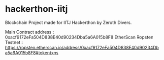 # hackerthon-iitj
Blockchain Project made for IITJ Hackerthon by Zeroth Divers.

Main Contract address : 0xacf9172eFa504D838E40d90234Dba5a6A015b8F8
EtherScan Ropsten Testnet : https://ropsten.etherscan.io/address/0xacf9172eFa504D838E40d90234Dba5a6A015b8F8#tokentxns
